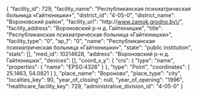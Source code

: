 {
    "facility_id": 729,
    "facility_name": "Республиканская психиатрическая больница «Гайтюнишки»",
    "district_id": "4-05-0",
    "district_name": "Вороновский район",
    "facility_url": "http:\/\/www.zamok.grodno.by\/",
    "facility_address": "Вороновский р-н д. Гайтюнишки",
    "title": "Республиканская психиатрическая больница «Гайтюнишки»",
    "facility_type": "0",
    "ap_1": "0",
    "name": "Республиканская психиатрическая больница «Гайтюнишки»",
    "state": "public institution",
    "stats": [],
    "med_id": 10214628,
    "address": "Вороновский р-н д. Гайтюнишки",
    "devices": [],
    "coord_x_y": {
        "crs": {
            "type": "name",
            "properties": {
                "name": "EPSG:4326"
            }
        },
        "type": "Point",
        "coordinates": [
            25.1463,
            54.0821
        ]
    },
    "place_name": "Вороново",
    "place_type": "city",
    "localties_key": 90,
    "year_of_closing": null,
    "year_of_opening": "1996",
    "healthcare_facility_key": 729,
    "administrative_division_id": "4-05-0"
}